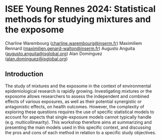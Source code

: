 # ISEE Young Rennes 2024: Statistical methods for studying mixtures and the exposome 

Charline Warembourg (charline.warembourg@inserm.fr)
Maximiliem Rennard (maximilien.genard-walton@inserm.fr)
Augusto Anguita (augusto.anguita@isglobal.org)
Alan Domínguez (alan.dominguez@isglobal.org)

## Introduction
The study of mixtures and the exposome in the context of environmental epidemiological research is rapidly
growing. Investigating mixtures or the exposome allows researchers to assess the
independent and combined effects of various exposures, as well as their potential synergistic or antagonistic
effects, on health outcomes. However, the complexity of exploring these questions requires the use of specific
statistical models to account for aspects that single-exposure models cannot typically handle (e.g.
multicollinearity). This workshop therefore aims at summarizing and presenting the main models used in this
specific context, and discussing the pros and cons of each method in relation to a specific study objectives.
